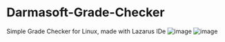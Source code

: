 # Darmasoft-Grade-Checker
Simple Grade Checker for Linux, made with Lazarus IDe
![image](/main/Screenshot_20221111_214714.png?raw=true "Optional Title")
![image](/main/Screenshot_20221111_214848.png?raw=true "Optional Title")
